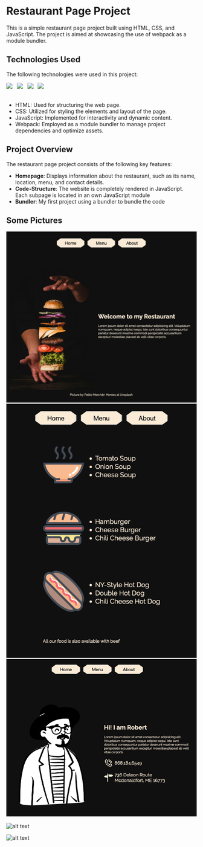 # Restaurant Page Project

This is a simple restaurant page project built using HTML, CSS, and JavaScript. The project is aimed at showcasing the use of webpack as a module bundler.

## Technologies Used

The following technologies were used in this project:

<div>
    <img src="https://img.shields.io/badge/HTML5-E34F26.svg?style=for-the-badge&logo=HTML5&logoColor=white" /> &nbsp;
    <img src="https://img.shields.io/badge/CSS3-1572B6.svg?style=for-the-badge&logo=CSS3&logoColor=white" /> &nbsp;
    <img src="https://img.shields.io/badge/JavaScript-F7DF1E.svg?style=for-the-badge&logo=JavaScript&logoColor=black" /> &nbsp;
    <img src="https://img.shields.io/badge/Webpack-8DD6F9.svg?style=for-the-badge&logo=Webpack&logoColor=black" /> &nbsp;
</div>
<br>
<ul>
    <li> HTML: Used for structuring the web page.
    <li> CSS: Utilized for styling the elements and layout of the page.
    <li> JavaScript: Implemented for interactivity and dynamic content.
    <li> Webpack: Employed as a module bundler to manage project dependencies and optimize assets.
</ul>

## Project Overview

The restaurant page project consists of the following key features:

- **Homepage**: Displays information about the restaurant, such as its name, location, menu, and contact details.
- **Code-Structure**: The website is completely rendered in JavaScript. Each subpage is located in an own JavaScript module
- **Bundler**: My first project using a bundler to bundle the code

## Some Pictures

<div style="text-align:center;">
    <img src="home.png">
    <img src="menu.png">
    <img src="about.png">
</div>

![alt text](image-1.png)

![alt text](image-2.png)
